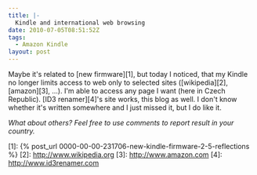 ```yaml
---
title: |-
  Kindle and international web browsing
date: 2010-07-05T08:51:52Z
tags:
  - Amazon Kindle
layout: post
---
```

Maybe it's related to [new firmware][1], but today I noticed, that my Kindle no longer limits access to web only to selected sites ([wikipedia][2], [amazon][3], ...). I'm able to access any page I want (here in Czech Republic). [ID3 renamer][4]'s site works, this blog as well. I don't know whether it's written somewhere and I just missed it, but I do like it.

_What about others? Feel free to use comments to report result in your country._

[1]: {% post_url 0000-00-00-231706-new-kindle-firmware-2-5-reflections %}
[2]: http://www.wikipedia.org
[3]: http://www.amazon.com
[4]: http://www.id3renamer.com
